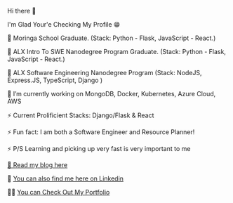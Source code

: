 Hi there 👋

I'm Glad Your'e Checking My Profile 😁

🔭 Moringa School Graduate. (Stack: Python - Flask, JavaScript - React.)

🔭 ALX Intro To SWE Nanodegree Program  Graduate. (Stack: Python - Flask, JavaScript - React.)

🔭  ALX Software Engineering Nanodegree Program (Stack: NodeJS, Express.JS, TypeScript, Django )

🔭 I’m currently working on MongoDB, Docker, Kubernetes, Azure Cloud, AWS

⚡ Current Prolificient Stacks: Django/Flask & React 

⚡ Fun fact: I am both a Software Engineer and Resource Planner!

⚡ P/S Learning and picking up very fast is very important to me

[💬 Read my blog here ](https://richard-miruka.hashnode.dev)

🔭 [You can also find me here on Linkedin](https://www.linkedin.com/in/richard-miruka-05083b147)

🏋🏿 [You can Check Out My Portfolio]()
